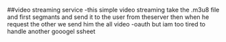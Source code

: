 ##video streaming service 
-this simple video streaming take the .m3u8 file and first segmants and send it to the user from theserver then when he request the other we send him the all video 
-oauth but iam too tired to handle another gooogel ssheet 

